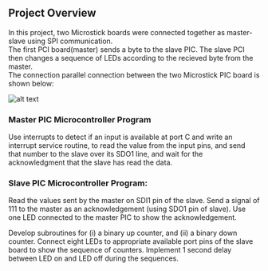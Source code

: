 
## Project Overview 
In this project, two Microstick boards were connected together as master-slave using SPI communication.  
The first PCI board(master) sends a byte to the slave PIC. The slave PCI then changes a sequence of LEDs according to the recieved byte from the master.  
The connection parallel connection between the two Microstick PIC board is shown below:

![alt text](https://github.com/emmanuelaboah/Computer_Architecture/blob/master/SPI_master_slave_comm./spi.jpeg)

### Master PIC Microcontroller Program
Use interrupts to detect if an input is available at port C and write an interrupt service routine, to read the value from the input pins, and send that number to the slave over its SDO1 line, and wait for the acknowledgment that the slave has read the data.

### Slave PIC Microcontroller Program:
Read the values sent by the master on SDI1 pin of the slave. Send a signal of 111 to the master as an acknowledgement (using SDO1 pin of slave). Use one LED connected to the master PIC to show the acknowledgement.

Develop subroutines for (i) a binary up counter, and (ii) a binary down counter. Connect eight LEDs to appropriate available port pins of the slave board to show the sequence of counters. Implement 1 second delay between LED on and LED off during the sequences.
